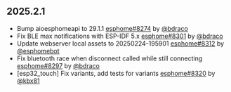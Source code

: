 ## 2025.2.1

- Bump aioesphomeapi to 29.1.1 [esphome#8274](https://github.com/esphome/esphome/pull/8274) by [@bdraco](https://github.com/bdraco)
- Fix BLE max notifications with ESP-IDF 5.x [esphome#8301](https://github.com/esphome/esphome/pull/8301) by [@bdraco](https://github.com/bdraco)
- Update webserver local assets to 20250224-195901 [esphome#8312](https://github.com/esphome/esphome/pull/8312) by [@esphomebot](https://github.com/esphomebot)
- Fix bluetooth race when disconnect called while still connecting [esphome#8297](https://github.com/esphome/esphome/pull/8297) by [@bdraco](https://github.com/bdraco)
- [esp32_touch] Fix variants, add tests for variants [esphome#8320](https://github.com/esphome/esphome/pull/8320) by [@kbx81](https://github.com/kbx81)

